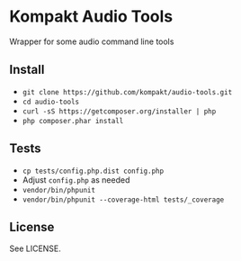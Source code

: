 # Kompakt Audio Tools

Wrapper for some audio command line tools

## Install

+ `git clone https://github.com/kompakt/audio-tools.git`
+ `cd audio-tools`
+ `curl -sS https://getcomposer.org/installer | php`
+ `php composer.phar install`

## Tests

+ `cp tests/config.php.dist config.php`
+ Adjust `config.php` as needed
+ `vendor/bin/phpunit`
+ `vendor/bin/phpunit --coverage-html tests/_coverage`

## License

See LICENSE.